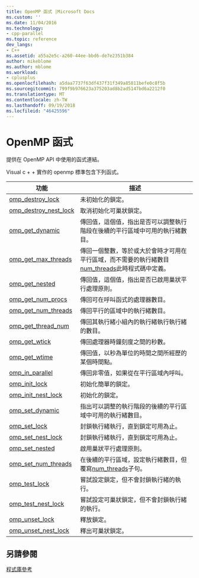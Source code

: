 ```yaml
---
title: OpenMP 函式 |Microsoft Docs
ms.custom: ''
ms.date: 11/04/2016
ms.technology:
- cpp-parallel
ms.topic: reference
dev_langs:
- C++
ms.assetid: a55a2e5c-a260-44ee-bbd6-de7e2351b384
author: mikeblome
ms.author: mblome
ms.workload:
- cplusplus
ms.openlocfilehash: a5daa7737f63df437f31f349a85811befe0c8f5b
ms.sourcegitcommit: 799f9b976623a375203ad8b2ad5147bd6a2212f0
ms.translationtype: MT
ms.contentlocale: zh-TW
ms.lasthandoff: 09/19/2018
ms.locfileid: "46425596"
---
```

# <a name="openmp-functions"></a>OpenMP 函式

提供在 OpenMP API 中使用的函式連結。

Visual c + + 實作的 openmp 標準包含下列函式。

|功能|描述|
|--------------|-----------------|
|[omp_destroy_lock](../../../parallel/openmp/reference/omp-destroy-lock.md)|未初始化的鎖定。|
|[omp_destroy_nest_lock](../../../parallel/openmp/reference/omp-destroy-nest-lock.md)|取消初始化可巢狀鎖定。|
|[omp_get_dynamic](../../../parallel/openmp/reference/omp-get-dynamic.md)|傳回值，這個值，指出是否可以調整執行階段在後續的平行區域中可用的執行緒數目。|
|[omp_get_max_threads](../../../parallel/openmp/reference/omp-get-max-threads.md)|傳回一個整數，等於或大於會時才可用在平行區域，而不需要的執行緒數目[num_threads](../../../parallel/openmp/reference/num-threads.md)此時程式碼中定義。|
|[omp_get_nested](../../../parallel/openmp/reference/omp-get-nested.md)|傳回值，這個值，指出是否已啟用巢狀平行處理原則。|
|[omp_get_num_procs](../../../parallel/openmp/reference/omp-get-num-procs.md)|傳回可在呼叫函式的處理器數目。|
|[omp_get_num_threads](../../../parallel/openmp/reference/omp-get-num-threads.md)|傳回平行的區域中的執行緒數目。|
|[omp_get_thread_num](../../../parallel/openmp/reference/omp-get-thread-num.md)|傳回其執行緒小組內的執行緒執行執行緒的數目。|
|[omp_get_wtick](../../../parallel/openmp/reference/omp-get-wtick.md)|傳回處理器時鐘刻度之間的秒數。|
|[omp_get_wtime](../../../parallel/openmp/reference/omp-get-wtime.md)|傳回值，以秒為單位的時間之間所經歷的某個時間點。|
|[omp_in_parallel](../../../parallel/openmp/reference/omp-in-parallel.md)|傳回非零值，如果從在平行區域內呼叫。|
|[omp_init_lock](../../../parallel/openmp/reference/omp-init-lock.md)|初始化簡單的鎖定。|
|[omp_init_nest_lock](../../../parallel/openmp/reference/omp-init-nest-lock.md)|初始化的鎖定。|
|[omp_set_dynamic](../../../parallel/openmp/reference/omp-set-dynamic.md)|指出可以調整的執行階段的後續的平行區域中可用的執行緒數目。|
|[omp_set_lock](../../../parallel/openmp/reference/omp-set-lock.md)|封鎖執行緒執行，直到鎖定可用為止。|
|[omp_set_nest_lock](../../../parallel/openmp/reference/omp-set-nest-lock.md)|封鎖執行緒執行，直到鎖定可用為止。|
|[omp_set_nested](../../../parallel/openmp/reference/omp-set-nested.md)|啟用巢狀平行處理原則。|
|[omp_set_num_threads](../../../parallel/openmp/reference/omp-set-num-threads.md)|在後續的平行區域，設定執行緒數目，但覆寫[num_threads](../../../parallel/openmp/reference/num-threads.md)子句。|
|[omp_test_lock](../../../parallel/openmp/reference/omp-test-lock.md)|嘗試設定鎖定，但不會封鎖執行緒的執行。|
|[omp_test_nest_lock](../../../parallel/openmp/reference/omp-test-nest-lock.md)|嘗試設定可巢狀鎖定，但不會封鎖執行緒的執行。|
|[omp_unset_lock](../../../parallel/openmp/reference/omp-unset-lock.md)|釋放鎖定。|
|[omp_unset_nest_lock](../../../parallel/openmp/reference/omp-unset-nest-lock.md)|釋出可巢狀鎖定。|

## <a name="see-also"></a>另請參閱

[程式庫參考](../../../parallel/openmp/reference/openmp-library-reference.md)